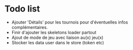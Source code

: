 # Todo list

* Ajouter 'Détails' pour les tournois pour d'éventuelles infos complémentaires.
* Finir d'ajouter les skeletons loader partout
* Ajout de mode de jeu avec liaison au(x) jeu(x)
* Stocker les data user dans le store (token etc)